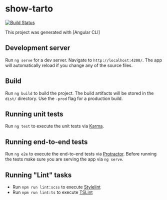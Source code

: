 # show-tarto

[![Build Status](https://travis-ci.org/angular-selfstudy-group/show-tarto.svg?branch=dev)](https://travis-ci.org/angular-selfstudy-group/show-tarto)

This project was generated with [Angular CLI]

## Development server
Run `ng serve` for a dev server. Navigate to `http://localhost:4200/`. The app will automatically reload if you change any of the source files.

## Build
Run `ng build` to build the project. The build artifacts will be stored in the `dist/` directory. Use the `-prod` flag for a production build.

## Running unit tests
Run `ng test` to execute the unit tests via [Karma](https://karma-runner.github.io).

## Running end-to-end tests
Run `ng e2e` to execute the end-to-end tests via [Protractor](http://www.protractortest.org/).
Before running the tests make sure you are serving the app via `ng serve`.

## Running "Lint" tasks
* Run `npm run lint:scss` to execute [Stylelint](https://stylelint.io/)
* Run `npm run lint:ts` to execute [TSLint](https://palantir.github.io/tslint/)
